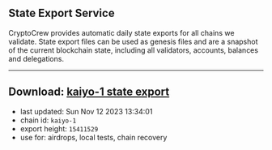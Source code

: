 ## State Export Service
CryptoCrew provides automatic daily state exports for all chains we validate. State export files can be used as genesis files and are a snapshot of the current blockchain state, including all validators, accounts, balances and delegations.

---
**Download: [kaiyo-1 state export](https://dl.ccvalidators.com/SERVICE/kujira/kaiyo-1_export_15411529.json)**
---

- last updated: Sun Nov 12 2023 13:34:01
- chain id: `kaiyo-1`
- export height: `15411529`
- use for: airdrops, local tests, chain recovery
